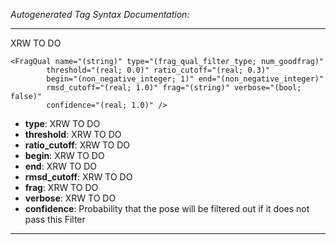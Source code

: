 _Autogenerated Tag Syntax Documentation:_

---
XRW TO DO

```
<FragQual name="(string)" type="(frag_qual_filter_type; num_goodfrag)"
        threshold="(real; 0.0)" ratio_cutoff="(real; 0.3)"
        begin="(non_negative_integer; 1)" end="(non_negative_integer)"
        rmsd_cutoff="(real; 1.0)" frag="(string)" verbose="(bool; false)"
        confidence="(real; 1.0)" />
```

-   **type**: XRW TO DO
-   **threshold**: XRW TO DO
-   **ratio_cutoff**: XRW TO DO
-   **begin**: XRW TO DO
-   **end**: XRW TO DO
-   **rmsd_cutoff**: XRW TO DO
-   **frag**: XRW TO DO
-   **verbose**: XRW TO DO
-   **confidence**: Probability that the pose will be filtered out if it does not pass this Filter

---
